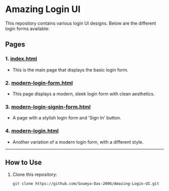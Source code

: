 # Amazing Login UI

This repository contains various login UI designs. Below are the different login forms available:

## Pages

### 1. [index.html](index.html)
- This is the main page that displays the basic login form.

### 2. [modern-login-form.html](modern-login-form.html)
- This page displays a modern, sleek login form with clean aesthetics.

### 3. [modern-login-signin-form.html](modern-login-signin-form.html)
- A page with a stylish login form and 'Sign In' button.

### 4. [modern-login.html](modern-login.html)
- Another variation of a modern login form, with a different style.

---

## How to Use

1. Clone this repository:  
   ```bash
   git clone https://github.com/Soumya-Das-2006/Amazing-Login-UI.git
